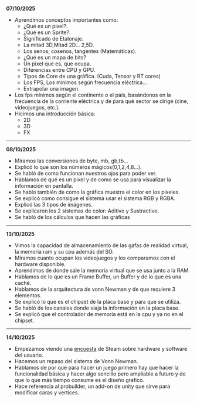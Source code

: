 
**07/10/2025**
- Aprendimos conceptos importantes como: 
	- ¿Qué es un pixel?.
	- ¿Qué es un Sprite?.
	- Significado de Etalonaje.
	- La mitad 3D,Mitad 2D... 2,5D.
	- Los senos, cosenos, tangentes (Matemáticas).
	- ¿Qué es un mapa de bits?
	- Un pixel que es, que ocupa.
	- Diferencias entre CPU y GPU.
	- Tipos de Core de una gráfica. (Cuda, Tensor y RT cores)
	- Los FPS, Los mínimos según frecuencia eléctrica...
	- Extrapolar una imagen.
- Los fps mínimos según el continente o el país, basándonos en la frecuencia de la corriente eléctrica y de para qué sector se dirige (cine, videojuegos, etc.).
- Hicimos una introducción básica:
	- 2D
	- 3D
	- FX

--------------------------------------------------------------
**08/10/2025**
- Miramos las conversiones de byte, mb, gb,tb...
- Explicó lo que son los números mágicos(0,1,2,4,8...).
- Se habló de como funcionan nuestros ojos para poder ver.
- Hablamos de qué es un pixel y de como se usa para visualizar la información en pantalla.
- Se hablo también de como la gráfica muestra el color en los pixeles.
- Se explicó como consigue el sistema usar el sistema RGB y RGBA.
- Explicó las 3 tipos de imágenes.
- Se explicaron los 2 sistemas de color: Aditivo y Sustractivo.
- Se habló de los cálculos que hacen las gráficas
- ------------------------------------------------------------------------
**13/10/2025**
- Vimos la capacidad de almacenamiento de las gafas de realidad virtual, la memoria ram y su cpu además del SO.
- Miramos cuanto ocupan los videojuegos y los comparamos con el hardware disponible.
- Aprendimos de donde sale la memoria virtual que se usa junto a la RAM.
- Hablamos de lo que es un Frame Buffer, un Buffer y de lo que es una caché.
- Hablamos de la arquitectura de vonn Newman y de que requiere 3 elementos.
- Se explicó lo que es el chipset de la placa base y para que se utiliza.
- Se habló de los canales donde viaja la información en la placa base.
- Se explicó que el controlador de memoria está en la cpu y ya no en el chipset.
---------------------------------------------------
**14/10/2025**
- Empezamos viendo una [encuesta](https://store.steampowered.com/hwsurvey/Steam-Hardware-Software-Survey-Welcome-to-Steam?l=spanish) de Steam sobre hardware y software del usuario.
- Hacemos un repaso del sistema de Vonn Newman.
- Hablamos de por que para hacer un juego primero hay que hacer la funcionalidad básica y hacer algo sencillo pero ampliable a futuro y de que lo que más tiempo consume es el diseño grafico.
- Hace referencia al probuilder, un add-on de unity que sirve para modificar caras y vertices.
